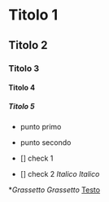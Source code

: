 # Titolo 1
## Titolo 2
### Titolo 3
#### Titolo 4
##### Titolo 5

- punto primo
- punto secondo

- [] check 1
- [] check 2
*Italico*
_Italico_

**Grassetto*
_Grassetto_
[Testo](https://) 
